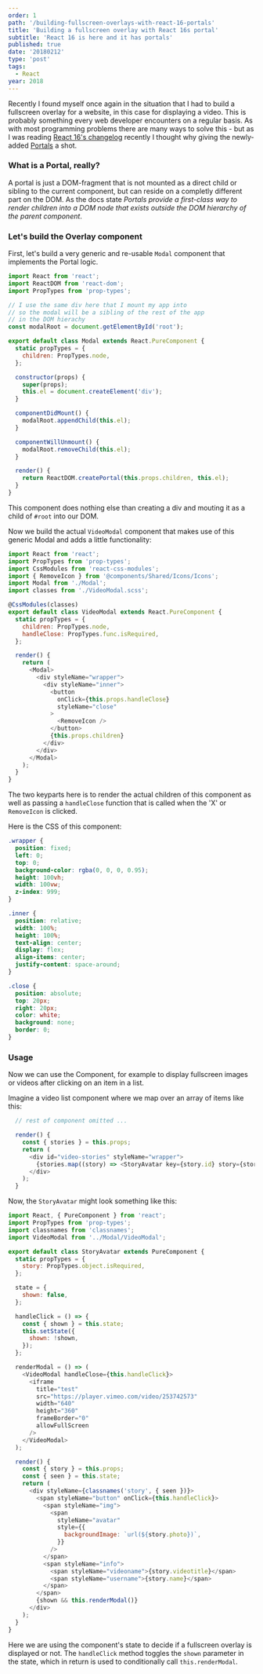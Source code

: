 ```yaml
---
order: 1
path: '/building-fullscreen-overlays-with-react-16-portals'
title: 'Building a fullscreen overlay with React 16s portal'
subtitle: 'React 16 is here and it has portals'
published: true
date: '20180212'
type: 'post'
tags:
  - React
year: 2018
---
```


Recently I found myself once again in the situation that I had to build a fullscreen overlay for a website, in this case for displaying a video.
This is probably something every web developer encounters on a regular basis.
As with most programming problems there are many ways to solve this - but as I was reading [React 16's changelog](https://reactjs.org/blog/2017/09/26/react-v16.0.html#portals) recently I thought why giving the newly-added [Portals](https://reactjs.org/docs/portals.html) a shot.

### What is a Portal, really?

A portal is just a DOM-fragment that is not mounted as a direct child or sibling to the current component, but can reside on a completly different part on the DOM. As the docs state _Portals provide a first-class way to render children into a DOM node that exists outside the DOM hierarchy of the parent component_.

### Let's build the Overlay component

First, let's build a very generic and re-usable `Modal` component that implements the Portal logic.

```javascript
import React from 'react';
import ReactDOM from 'react-dom';
import PropTypes from 'prop-types';

// I use the same div here that I mount my app into
// so the modal will be a sibling of the rest of the app
// in the DOM hierachy
const modalRoot = document.getElementById('root');

export default class Modal extends React.PureComponent {
  static propTypes = {
    children: PropTypes.node,
  };

  constructor(props) {
    super(props);
    this.el = document.createElement('div');
  }

  componentDidMount() {
    modalRoot.appendChild(this.el);
  }

  componentWillUnmount() {
    modalRoot.removeChild(this.el);
  }

  render() {
    return ReactDOM.createPortal(this.props.children, this.el);
  }
}
```

This component does nothing else than creating a div and mouting it as a child of `#root` into our DOM.

Now we build the actual `VideoModal` component that makes use of this generic Modal and adds a little functionality:

```javascript
import React from 'react';
import PropTypes from 'prop-types';
import CssModules from 'react-css-modules';
import { RemoveIcon } from '@components/Shared/Icons/Icons';
import Modal from './Modal';
import classes from './VideoModal.scss';

@CssModules(classes)
export default class VideoModal extends React.PureComponent {
  static propTypes = {
    children: PropTypes.node,
    handleClose: PropTypes.func.isRequired,
  };

  render() {
    return (
      <Modal>
        <div styleName="wrapper">
          <div styleName="inner">
            <button
              onClick={this.props.handleClose}
              styleName="close"
            >
              <RemoveIcon />
            </button>
            {this.props.children}
          </div>
        </div>
      </Modal>
    );
  }
}
```

The two keyparts here is to render the actual children of this component as well as passing a `handleClose` function that is called when the 'X' or `RemoveIcon` is clicked.

Here is the CSS of this component:

```css
.wrapper {
  position: fixed;
  left: 0;
  top: 0;
  background-color: rgba(0, 0, 0, 0.95);
  height: 100vh;
  width: 100vw;
  z-index: 999;
}

.inner {
  position: relative;
  width: 100%;
  height: 100%;
  text-align: center;
  display: flex;
  align-items: center;
  justify-content: space-around;
}

.close {
  position: absolute;
  top: 20px;
  right: 20px;
  color: white;
  background: none;
  border: 0;
}
```

### Usage

Now we can use the Component, for example to display fullscreen images or videos after clicking on an item in a list.

Imagine a video list component where we map over an array of items like this:

```javascript
  // rest of component omitted ...

  render() {
    const { stories } = this.props;
    return (
      <div id="video-stories" styleName="wrapper">
        {stories.map((story) => <StoryAvatar key={story.id} story={story} />)}
      </div>
    );
  }
```

Now, the `StoryAvatar` might look something like this:

```javascript
import React, { PureComponent } from 'react';
import PropTypes from 'prop-types';
import classnames from 'classnames';
import VideoModal from '../Modal/VideoModal';

export default class StoryAvatar extends PureComponent {
  static propTypes = {
    story: PropTypes.object.isRequired,
  };

  state = {
    shown: false,
  };

  handleClick = () => {
    const { shown } = this.state;
    this.setState({
      shown: !shown,
    });
  };

  renderModal = () => (
    <VideoModal handleClose={this.handleClick}>
      <iframe
        title="test"
        src="https://player.vimeo.com/video/253742573"
        width="640"
        height="360"
        frameBorder="0"
        allowFullScreen
      />
    </VideoModal>
  );

  render() {
    const { story } = this.props;
    const { seen } = this.state;
    return (
      <div styleName={classnames('story', { seen })}>
        <span styleName="button" onClick={this.handleClick}>
          <span styleName="img">
            <span
              styleName="avatar"
              style={{
                backgroundImage: `url(${story.photo})`,
              }}
            />
          </span>
          <span styleName="info">
            <span styleName="videoname">{story.videotitle}</span>
            <span styleName="username">{story.name}</span>
          </span>
        </span>
        {shown && this.renderModal()}
      </div>
    );
  }
}
```

Here we are using the component's state to decide if a fullscreen overlay is displayed or not. The `handleClick` method toggles the `shown` parameter in the state, which in return is used to conditionally call `this.renderModal`.
